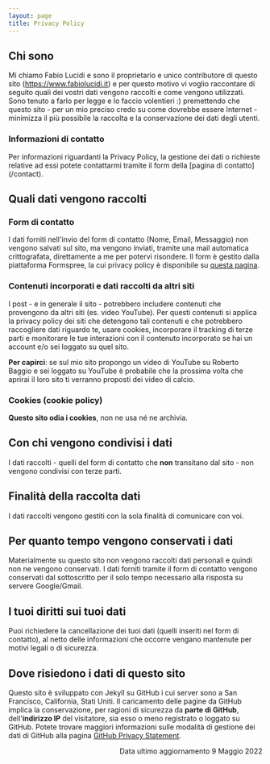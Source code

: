 ```yaml
---
layout: page
title: Privacy Policy
---
```

## Chi sono

Mi chiamo Fabio Lucidi e sono il proprietario e unico contributore di questo sito (https://www.fabiolucidi.it) e per questo motivo vi voglio raccontare di seguito quali dei vostri dati vengono raccolti e come vengono utilizzati. Sono tenuto a farlo per legge e lo faccio volentieri :) premettendo che questo sito - per un mio preciso credo su come dovrebbe essere Internet - minimizza il più possibile la raccolta e la conservazione dei dati degli utenti.

<h3>Informazioni di contatto</h3>
Per informazioni riguardanti la Privacy Policy, la gestione dei dati o richieste relative ad essi potete contattarmi tramite il form della [pagina di contatto](/contact).

## Quali dati vengono raccolti
### Form di contatto
I dati forniti nell'invio del form di contatto (Nome, Email, Messaggio) non vengono salvati sul sito, ma vengono inviati, tramite una mail automatica crittografata, direttamente a me per potervi risondere. Il form è gestito dalla piattaforma Formspree, la cui privacy policy è disponibile su [questa pagina](https://formspree.io/legal/privacy-policy).

### Contenuti incorporati e dati raccolti da altri siti
I post - e in generale il sito - potrebbero includere contenuti che provengono da altri siti (es. video YouTube). Per questi contenuti si applica la privacy policy dei siti che detengono tali contenuti e che potrebbero raccogliere dati riguardo te, usare cookies, incorporare il tracking di terze parti e monitorare le tue interazioni con il contenuto incorporato se hai un account e/o sei loggato su quel sito.

**Per capirci**: se sul mio sito propongo un video di YouTube su Roberto Baggio e sei loggato su YouTube è probabile che la prossima volta che aprirai il loro sito ti verranno proposti dei video di calcio.

### Cookies (cookie policy)
**Questo sito odia i cookies**, non ne usa né ne archivia.

## Con chi vengono condivisi i dati
I dati raccolti - quelli del form di contatto che **non** transitano dal sito - non vengono condivisi con terze parti.

## Finalità della raccolta dati
I dati raccolti vengono gestiti con la sola finalità di comunicare con voi.

## Per quanto tempo vengono conservati i dati
Materialmente su questo sito non vengono raccolti dati personali e quindi non ne vengono conservati. I dati forniti tramite il form di contatto vengono conservati dal sottoscritto per il solo tempo necessario alla risposta su servere Google/Gmail.

## I tuoi diritti sui tuoi dati
Puoi richiedere la cancellazione dei tuoi dati (quelli inseriti nel form di contatto), al netto delle informazioni che occorre vengano mantenute per motivi legali o di sicurezza.

## Dove risiedono i dati di questo sito
Questo sito è sviluppato con Jekyll su GitHub i cui server sono a San Francisco, California, Stati Uniti.
Il caricamento delle pagine da GitHub implica la conservazione, per ragioni di sicurezza da **parte di GitHub**, dell'**indirizzo IP** del visitatore, sia esso o meno registrato o loggato su GitHub. Potete trovare maggiori informazioni sulle modalità di gestione dei dati di GitHub alla pagina [GitHub Privacy Statement](https://docs.github.com/pt/articles/github-privacy-statement).

<div style="text-align: right">Data ultimo aggiornamento 9 Maggio 2022</div>
